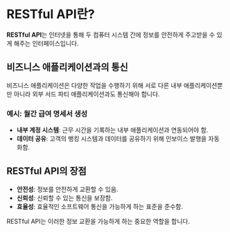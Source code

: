 # RESTful API란?

**RESTful API**는 인터넷을 통해 두 컴퓨터 시스템 간에 정보를 안전하게 주고받을 수 있게 해주는 인터페이스입니다.

## 비즈니스 애플리케이션과의 통신

비즈니스 애플리케이션은 다양한 작업을 수행하기 위해 서로 다른 내부 애플리케이션뿐만 아니라 외부 서드 파티 애플리케이션과도 통신해야 합니다.

### 예시: 월간 급여 명세서 생성

- **내부 계정 시스템**: 근무 시간을 기록하는 내부 애플리케이션과 연동되어야 함.
- **데이터 공유**: 고객의 뱅킹 시스템과 데이터를 공유하기 위해 인보이스 발행을 자동화함.

## RESTful API의 장점

- **안전성**: 정보를 안전하게 교환할 수 있음.
- **신뢰성**: 신뢰할 수 있는 통신을 보장함.
- **효율성**: 효율적인 소프트웨어 통신을 가능하게 하는 표준을 준수함.

RESTful API는 이러한 정보 교환을 가능하게 하는 중요한 역할을 합니다.
